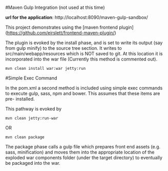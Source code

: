 #Maven Gulp Integration (not used at this time)

**url for the application**: http://localhost:8090/maven-gulp-sandbox/

This project demonstrates using  the [maven frontend plugin] 
(https://github.com/eirslett/frontend-maven-plugin/)

The plugin is evoked by the install phase, and is set to write its output
(say from gulp minify) to the source tree section. It writes to src/main/webapp/resources
which is NOT saved to git. At this location it is incorporated into the war
file (Currently this method is commented out).

```
mvn clean install war:war jetty:run
```

#Simple Exec Command

In the pom.xml a second method is included using simple exec commands to
execute gulp, sass, npm and bower. This assumes that these items are pre-
installed.

This pathway is evoked by 

```
mvn clean jetty:run-war
```
OR
 
```
mvn clean package
```

The package phase calls a gulp file which prepares front end assets (e.g. sass, 
minification) and moves them into the appropriate location of the exploded war
components folder (under the target directory) to eventually be packaged into the war.


